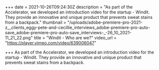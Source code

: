 +++
date = 2021-10-26T09:24:30Z
description = "As part of the Accelerator, we developed an introduction video for the startup - Windit. They provide an innovative and unique product that prevents sweat stains from a backpack."
thumbnail = "/uploads/adobe-premiere-pro-2021-z__clients_eggy-pete-and-cecillie_interviews_adobe-premiere-pro-auto-save_adobe-premiere-pro-auto-save_interviews-_-26_10_2021-11_21_22.png"
title = "Windit - Who are we?"
video_url = "https://player.vimeo.com/video/639006047"

+++
As part of the Accelerator, we developed an introduction video for the startup - Windit. They provide an innovative and unique product that prevents sweat stains from a backpack.